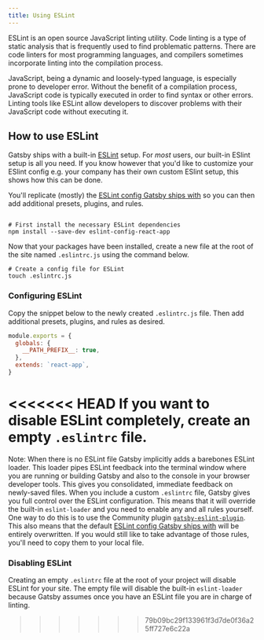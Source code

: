 ```yaml
---
title: Using ESLint
---
```


ESLint is an open source JavaScript linting utility. Code linting is a type of static analysis that is frequently used to find problematic patterns. There are code linters for most programming languages, and compilers sometimes incorporate linting into the compilation process.

JavaScript, being a dynamic and loosely-typed language, is especially prone to developer error. Without the benefit of a compilation process, JavaScript code is typically executed in order to find syntax or other errors. Linting tools like ESLint allow developers to discover problems with their JavaScript code without executing it.

## How to use ESLint

Gatsby ships with a built-in [ESLint](https://eslint.org) setup. For _most_ users, our built-in ESlint setup is all you need. If you know however that you'd like to customize your ESlint config e.g. your company has their own custom ESlint setup, this shows how this can be done.

You'll replicate (mostly) the [ESLint config Gatsby ships with](https://github.com/gatsbyjs/gatsby/blob/master/packages/gatsby/src/utils/eslint-config.js) so you can then add additional presets, plugins, and rules.

```shell

# First install the necessary ESLint dependencies
npm install --save-dev eslint-config-react-app
```

Now that your packages have been installed, create a new file at the root of the site named `.eslintrc.js` using the command below.

```shell
# Create a config file for ESLint
touch .eslintrc.js
```

### Configuring ESLint

Copy the snippet below to the newly created `.eslintrc.js` file. Then add additional presets, plugins, and rules as desired.

```js:title=.eslintrc.js
module.exports = {
  globals: {
    __PATH_PREFIX__: true,
  },
  extends: `react-app`,
}
```

<<<<<<< HEAD
If you want to disable ESLint completely, create an empty `.eslintrc` file.
=======
Note: When there is no ESLint file Gatsby implicitly adds a barebones ESLint loader. This loader pipes ESLint feedback into the terminal window where you are running or building Gatsby and also to the console in your browser developer tools. This gives you consolidated, immediate feedback on newly-saved files. When you include a custom `.eslintrc` file, Gatsby gives you full control over the ESLint configuration. This means that it will override the built-in `eslint-loader` and you need to enable any and all rules yourself. One way to do this is to use the Community plugin [`gatsby-eslint-plugin`](/packages/gatsby-plugin-eslint/). This also means that the default [ESLint config Gatsby ships with](https://github.com/gatsbyjs/gatsby/blob/master/packages/gatsby/src/utils/eslint-config.js) will be entirely overwritten. If you would still like to take advantage of those rules, you'll need to copy them to your local file.

### Disabling ESLint

Creating an empty `.eslintrc` file at the root of your project will disable ESLint for your site. The empty file will disable the built-in `eslint-loader` because Gatsby assumes once you have an ESLint file you are in charge of linting.
>>>>>>> 79b09bc29f133961f3d7de0f36a25ff727e6c22a
